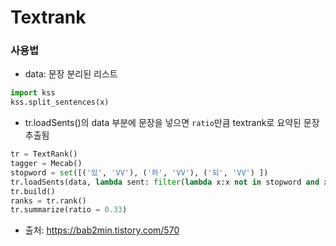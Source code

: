 # Textrank

### 사용법
* data: 문장 분리된 리스트 
``` python
import kss
kss.split_sentences(x)
```
* tr.loadSents()의 data 부분에 문장을 넣으면 `ratio`만큼 textrank로 요약된 문장 추출됨

``` python
tr = TextRank()
tagger = Mecab()
stopword = set([('있', 'VV'), ('하', 'VV'), ('되', 'VV') ])
tr.loadSents(data, lambda sent: filter(lambda x:x not in stopword and x[1] in ('NNG', 'NNP', 'VV', 'VA'), tagger.pos(sent)))
tr.build()
ranks = tr.rank()
tr.summarize(ratio = 0.33)
```

* 출처: https://bab2min.tistory.com/570
